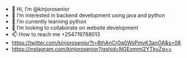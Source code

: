 - 👋 Hi, I’m @kinjorosenior
- 👀 I’m interested in backend development using java and python
- 🌱 I’m currently learning python
- 💞️ I’m looking to collaborate on website development
- 📫 How to reach me +254719788013
- https://twitter.com/kinjorosenior?t=8thAnCr0q0WsPmvK3anOA&s=08
- https://instagram.com/kinjorosenior?igshid=NGExmml2YTkyZg==

<!---
kinjorosenior/kinjorosenior is a ✨ special ✨ repository because its `README.md` (this file) appears on your GitHub profile.
You can click the Preview link to take a look at your changes.
--->
